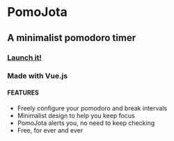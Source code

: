 # PomoJota
## A minimalist pomodoro timer

### [Launch it!](https://jeanrufino.github.io/pomojota/)

### Made with Vue.js

#### FEATURES
* Freely configure your pomodoro and break intervals
* Minimalist design to help you keep focus
* PomoJota alerts you, no need to keep checking
* Free, for ever and ever

<!-- ## TODOs

### Get the timer working [X]
### Get the stop/go button working [X]
### Get series/cycles section working [X]
### Find out why no sound is beeing played [X]
### Style 1/3 [X]
### Get options working 1/2 [X]
### Style 2/3 [X]
### Get options working 2/2 [X]
### Style 3/3 [X]
### About/Menu section done [X]
### Persist data [] -->